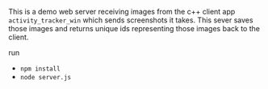 This is a demo web server receiving images from the c++ client app `activity_tracker_win` which sends screenshots it takes. This sever saves those images and returns unique ids representing those images back to the client.

run 
- `npm install`
- `node server.js`